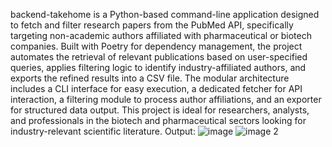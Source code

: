 backend-takehome is a Python-based command-line application designed to fetch and filter research papers from the PubMed API, specifically targeting non-academic authors affiliated with pharmaceutical or biotech companies. Built with Poetry for dependency management, the project automates the retrieval of relevant publications based on user-specified queries, applies filtering logic to identify industry-affiliated authors, and exports the refined results into a CSV file. The modular architecture includes a CLI interface for easy execution, a dedicated fetcher for API interaction, a filtering module to process author affiliations, and an exporter for structured data output. This project is ideal for researchers, analysts, and professionals in the biotech and pharmaceutical sectors looking for industry-relevant scientific literature.
Output:
![image](https://github.com/user-attachments/assets/91c699f4-a850-4ab2-81f9-2f7fa7fcef60)
![image 2](https://github.com/user-attachments/assets/daca0175-55b8-4095-83c3-9ab49bc9533a)
